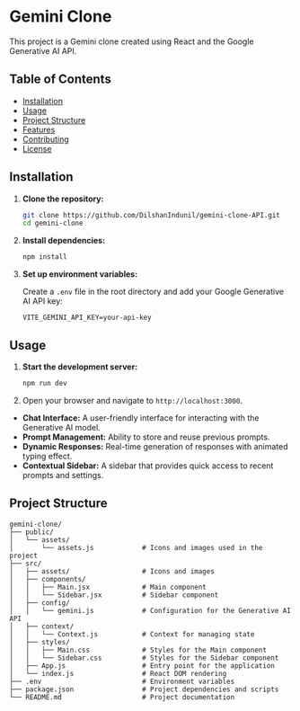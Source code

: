 # Gemini Clone

This project is a Gemini clone created using React and the Google Generative AI API.

## Table of Contents
- [Installation](#installation)
- [Usage](#usage)
- [Project Structure](#project-structure)
- [Features](#features)
- [Contributing](#contributing)
- [License](#license)

## Installation

1. **Clone the repository:**

    ```bash
    git clone https://github.com/DilshanIndunil/gemini-clone-API.git
    cd gemini-clone
    ```

2. **Install dependencies:**

    ```bash
    npm install
    ```

3. **Set up environment variables:**

    Create a `.env` file in the root directory and add your Google Generative AI API key:

    ```
    VITE_GEMINI_API_KEY=your-api-key
    ```

## Usage

1. **Start the development server:**

    ```bash
    npm run dev
    ```

2. Open your browser and navigate to `http://localhost:3000`.


- **Chat Interface:** A user-friendly interface for interacting with the Generative AI model.
- **Prompt Management:** Ability to store and reuse previous prompts.
- **Dynamic Responses:** Real-time generation of responses with animated typing effect.
- **Contextual Sidebar:** A sidebar that provides quick access to recent prompts and settings.


## Project Structure

```plaintext
gemini-clone/
├── public/
│   └── assets/
│       └── assets.js            # Icons and images used in the project
├── src/
│   ├── assets/                  # Icons and images
│   ├── components/
│   │   ├── Main.jsx             # Main component
│   │   └── Sidebar.jsx          # Sidebar component
│   ├── config/
│   │   └── gemini.js            # Configuration for the Generative AI API
│   ├── context/
│   │   └── Context.js           # Context for managing state
│   ├── styles/
│   │   ├── Main.css             # Styles for the Main component
│   │   └── Sidebar.css          # Styles for the Sidebar component
│   ├── App.js                   # Entry point for the application
│   └── index.js                 # React DOM rendering
├── .env                         # Environment variables
├── package.json                 # Project dependencies and scripts
└── README.md                    # Project documentation
```





